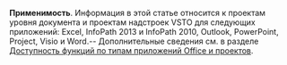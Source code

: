   **Применимость**. Информация в этой статье относится к проектам уровня документа и проектам надстроек VSTO для следующих приложений: Excel, InfoPath 2013 и InfoPath 2010, Outlook, PowerPoint, Project, Visio и Word.\-\- Дополнительные сведения см. в разделе [Доступность функций по типам приложений Office и проектов](../../vsto/features-available-by-office-application-and-project-type.md).

  